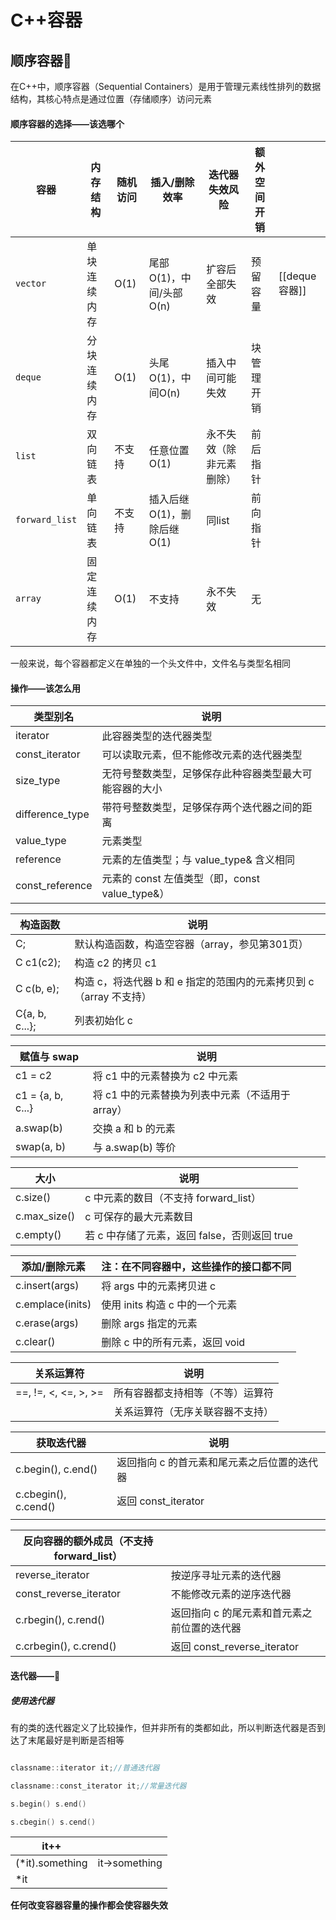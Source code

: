# C++容器
## 顺序容器🥣

在C++中，顺序容器（Sequential Containers）是用于管理元素线性排列的数据结构，其核心特点是通过位置（存储顺序）访问元素

#### 顺序容器的选择——该选哪个
| **容器**         | **内存结构** | **随机访问** | **插入/删除效率**       | **迭代器失效风险**  | **额外空间开销** |             |
| -------------- | -------- | -------- | ----------------- | ------------ | ---------- | ----------- |
| `vector`       | 单块连续内存   | O(1)     | 尾部O(1)，中间/头部O(n)  | 扩容后全部失效      | 预留容量       | [[deque容器]] |
| `deque`        | 分块连续内存   | O(1)     | 头尾O(1)，中间O(n)     | 插入中间可能失效     | 块管理开销      |             |
| `list`         | 双向链表     | 不支持      | 任意位置O(1)          | 永不失效（除非元素删除） | 前后指针       |             |
| `forward_list` | 单向链表     | 不支持      | 插入后继O(1)，删除后继O(1) | 同list        | 前向指针       |             |
| `array`        | 固定连续内存   | O(1)     | 不支持               | 永不失效         | 无          |             |

一般来说，每个容器都定义在单独的一个头文件中，文件名与类型名相同

#### 操作——该怎么用
| 类型别名            | 说明                                  |
| --------------- | ----------------------------------- |
| iterator        | 此容器类型的迭代器类型                         |
| const_iterator  | 可以读取元素，但不能修改元素的迭代器类型                |
| size_type       | 无符号整数类型，足够保存此种容器类型最大可能容器的大小         |
| difference_type | 带符号整数类型，足够保存两个迭代器之间的距离              |
| value_type      | 元素类型                                |
| reference       | 元素的左值类型；与 value_type& 含义相同          |
| const_reference | 元素的 const 左值类型（即，const value_type&） |

| 构造函数          | 说明                                                                 |
|-------------------|----------------------------------------------------------------------|
| C;                | 默认构造函数，构造空容器（array，参见第301页）                       |
| C c1(c2);         | 构造 c2 的拷贝 c1                                                    |
| C c(b, e);        | 构造 c，将迭代器 b 和 e 指定的范围内的元素拷贝到 c（array 不支持）   |
| C{a, b, c...};    | 列表初始化 c                                                         |

| 赋值与 swap       | 说明                                                                 |
|-------------------|----------------------------------------------------------------------|
| c1 = c2            | 将 c1 中的元素替换为 c2 中元素                                       |
| c1 = {a, b, c...}  | 将 c1 中的元素替换为列表中元素（不适用于 array）                     |
| a.swap(b)         | 交换 a 和 b 的元素                                                   |
| swap(a, b)        | 与 a.swap(b) 等价                                                    |

| 大小              | 说明                                                                 |
|-------------------|----------------------------------------------------------------------|
| c.size()          | c 中元素的数目（不支持 forward_list）                                 |
| c.max_size()      | c 可保存的最大元素数目                                               |
| c.empty()         | 若 c 中存储了元素，返回 false，否则返回 true                          |

| 添加/删除元素    | 注：在不同容器中，这些操作的接口都不同                              |
|-------------------|----------------------------------------------------------------------|
| c.insert(args)    | 将 args 中的元素拷贝进 c                                             |
| c.emplace(inits)  | 使用 inits 构造 c 中的一个元素                                       |
| c.erase(args)     | 删除 args 指定的元素                                                 |
| c.clear()         | 删除 c 中的所有元素，返回 void                                       |

| 关系运算符        | 说明                                                                 |
|-------------------|----------------------------------------------------------------------|
| ==, !=, <, <=, >, >= | 所有容器都支持相等（不等）运算符                                     |
|                    | 关系运算符（无序关联容器不支持）                                     |

| 获取迭代器                | 说明                      |
| -------------------- | ----------------------- |
| c.begin(), c.end()   | 返回指向 c 的首元素和尾元素之后位置的迭代器 |
| c.cbegin(), c.cend() | 返回 const_iterator       |
|                      |                         |

| 反向容器的额外成员（不支持 forward_list） |                           |
| --------------------------- | ------------------------- |
| reverse_iterator            | 按逆序寻址元素的迭代器               |
| const_reverse_iterator      | 不能修改元素的逆序迭代器              |
| c.rbegin(), c.rend()        | 返回指向 c 的尾元素和首元素之前位置的迭代器   |
| c.crbegin(), c.crend()      | 返回 const_reverse_iterator |

#### 迭代器——🤯
##### 使用迭代器

有的类的迭代器定义了比较操作，但并非所有的类都如此，所以判断迭代器是否到达了末尾最好是判断是否相等
```cpp

classname::iterator it;//普通迭代器

classname::const_iterator it;//常量迭代器

s.begin() s.end()

s.cbegin() s.cend()
```

| it++            |              |
| --------------- | ------------ |
| (*it).something | it→something |
| *it             |              |

**任何改变容器容量的操作都会使容器失效**


